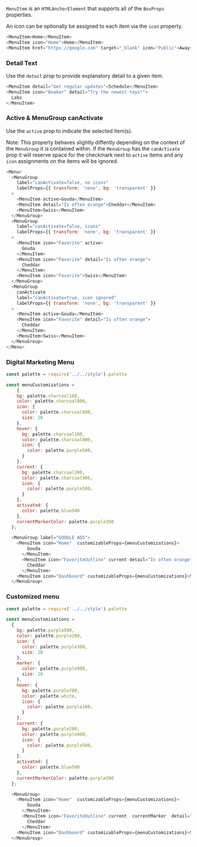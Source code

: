 `MenuItem` is an `HTMLAnchorElement` that supports all of the `BoxProps` properties.

An icon can be optionally be assigned to each item via the `icon` property.

```js
<MenuItem>Home</MenuItem>
<MenuItem icon="Home">Home</MenuItem>
<MenuItem href="https://google.com" target="_blank" icon="Public">Away</MenuItem>
```

### Detail Text

Use the `detail` prop to provide explanatory detail to a given item.

```js
<MenuItem detail="Get regular updates">Schedule</MenuItem>
<MenuItem icon="Beaker" detail="Try the newest toys!">
  Labs
</MenuItem>
```

### Active & MenuGroup canActivate

Use the `active` prop to indicate the selected item(s).

Note: This property behaves slightly diffently depending on the context of the `MenuGroup` it is contained within. If the `MenuGroup` has the `canActivate` prop it will reserve space for the checkmark next to `active` items and any `icon` assignments on the items will be ignored.

```js
<Menu>
  <MenuGroup
    label="canActivate=false, no icons"
    labelProps={{ transform: 'none', bg: 'transparent' }}
  >
    <MenuItem active>Gouda</MenuItem>
    <MenuItem detail="Is often orange">Cheddar</MenuItem>
    <MenuItem>Swiss</MenuItem>
  </MenuGroup>
  <MenuGroup
    label="canActivate=false, icons"
    labelProps={{ transform: 'none', bg: 'transparent' }}
  >
    <MenuItem icon="Favorite" active>
      Gouda
    </MenuItem>
    <MenuItem icon="Favorite" detail="Is often orange">
      Cheddar
    </MenuItem>
    <MenuItem icon="Favorite">Swiss</MenuItem>
  </MenuGroup>
  <MenuGroup
    canActivate
    label="canActivate=true, icon ignored"
    labelProps={{ transform: 'none', bg: 'transparent' }}
  >
    <MenuItem active>Gouda</MenuItem>
    <MenuItem icon="Favorite" detail="Is often orange">
      Cheddar
    </MenuItem>
    <MenuItem>Swiss</MenuItem>
  </MenuGroup>
</Menu>
```


### Digital Marketing Menu
```js
const palette = require('../../style').palette

const menuCustomizations =
    {
    bg: palette.charcoal100,
    color: palette.charcoal800,
    icon: {
      color: palette.charcoal800,
      size: 20
    },
    hover: {
      bg: palette.charcoal100,
      color: palette.charcoal900,
      icon: {
        color: palette.purple500,
      }
    },
    current: {
      bg: palette.charcoal200,
      color: palette.charcoal900,
      icon: {
        color: palette.purple500,
      }
    },
    activated: {
      color: palette.blue500
    },
    currentMarkerColor: palette.purple300
  };

  <MenuGroup label="GOOGLE ADS">
    <MenuItem icon="Home"  customizableProps={menuCustomizations}>
        Gouda
      </MenuItem>
      <MenuItem icon="FavoriteOutline" current detail="Is often orange" customizableProps={menuCustomizations}>
        Cheddar
      </MenuItem>
    <MenuItem icon="Dashboard" customizableProps={menuCustomizations}>Swiss</MenuItem>
  </MenuGroup>

```

### Customized menu

```js
const palette = require('../../style').palette

const menuCustomizations =
  {
    bg: palette.purple500,
    color: palette.purple200,
    icon: {
      color: palette.purple300,
      size: 20
    },
    marker: {
      color: palette.purple900,
      size: 10
    },
    hover: {
      bg: palette.purple700,
      color: palette.white,
      icon: {
        color: palette.purple100,
      }
    },
    current: {
      bg: palette.purple200,
      color: palette.purple900,
      icon: {
        color: palette.purple500,
      }
    },
    activated: {
      color: palette.blue500
    },
    currentMarkerColor: palette.purple300
  };

  <MenuGroup>
    <MenuItem icon="Home"  customizableProps={menuCustomizations}>
        Gouda
      </MenuItem>
      <MenuItem icon="FavoriteOutline" current  currentMarker  detail="Is often orange" customizableProps={menuCustomizations}>
        Cheddar
      </MenuItem>
    <MenuItem icon="Dashboard" customizableProps={menuCustomizations}>Swiss</MenuItem>
  </MenuGroup>

```
